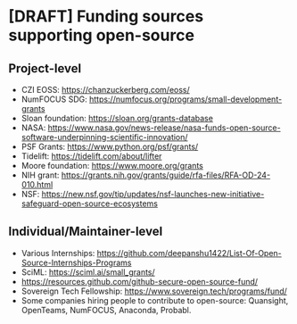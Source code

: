 # [DRAFT] Funding sources supporting open-source

## Project-level

- CZI EOSS: https://chanzuckerberg.com/eoss/
- NumFOCUS SDG: https://numfocus.org/programs/small-development-grants
- Sloan foundation: https://sloan.org/grants-database
- NASA: https://www.nasa.gov/news-release/nasa-funds-open-source-software-underpinning-scientific-innovation/
- PSF Grants: https://www.python.org/psf/grants/
- Tidelift: https://tidelift.com/about/lifter
- Moore foundation: https://www.moore.org/grants
- NIH grant: https://grants.nih.gov/grants/guide/rfa-files/RFA-OD-24-010.html
- NSF: https://new.nsf.gov/tip/updates/nsf-launches-new-initiative-safeguard-open-source-ecosystems

## Individual/Maintainer-level

- Various Internships: https://github.com/deepanshu1422/List-Of-Open-Source-Internships-Programs
- SciML: https://sciml.ai/small_grants/
- https://resources.github.com/github-secure-open-source-fund/
- Sovereign Tech Fellowship: https://www.sovereign.tech/programs/fund/ 
- Some companies hiring people to contribute to open-source: Quansight, OpenTeams, NumFOCUS, Anaconda, Probabl.
